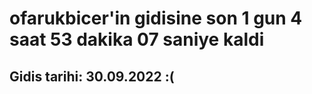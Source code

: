 # ofarukbicer'in gidisine son 1 gun 4 saat 53 dakika 07 saniye kaldi

## Gidis tarihi: 30.09.2022 :(